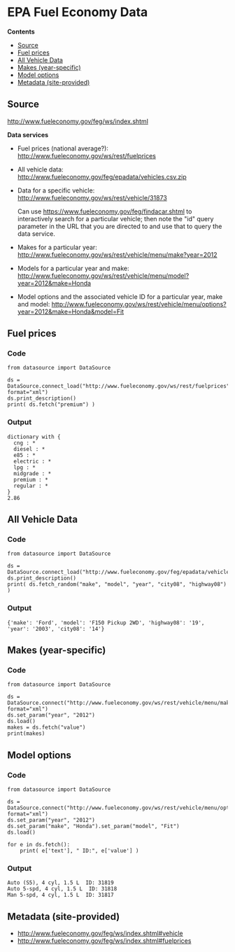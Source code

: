 # EPA Fuel Economy Data

**Contents**
- [Source](#source)
- [Fuel prices](#fuel-prices)
- [All Vehicle Data](#all-vehicle-data)
- [Makes (year-specific)](#makes-year-specific)
- [Model options](#model-options)
- [Metadata (site-provided)](#metadata-site-provided)


## Source

http://www.fueleconomy.gov/feg/ws/index.shtml

**Data services**

- Fuel prices (national average?): http://www.fueleconomy.gov/ws/rest/fuelprices
- All vehicle data: http://www.fueleconomy.gov/feg/epadata/vehicles.csv.zip
- Data for a specific vehicle: http://www.fueleconomy.gov/ws/rest/vehicle/31873

  Can use https://www.fueleconomy.gov/feg/findacar.shtml to interactively search for a particular vehicle; then note the "id" query parameter in the URL that you are directed to and use that to query the data service.

- Makes for a particular year: http://www.fueleconomy.gov/ws/rest/vehicle/menu/make?year=2012
- Models for a particular year and make: http://www.fueleconomy.gov/ws/rest/vehicle/menu/model?year=2012&make=Honda
- Model options and the associated vehicle ID for a particular year, make and model: http://www.fueleconomy.gov/ws/rest/vehicle/menu/options?year=2012&make=Honda&model=Fit


## Fuel prices

### Code

````
from datasource import DataSource

ds = DataSource.connect_load("http://www.fueleconomy.gov/ws/rest/fuelprices", format="xml")
ds.print_description()
print( ds.fetch("premium") )
````

### Output

````
dictionary with {
  cng : *
  diesel : *
  e85 : *
  electric : *
  lpg : *
  midgrade : *
  premium : *
  regular : *
}
2.86
````

## All Vehicle Data

### Code

````
from datasource import DataSource

ds = DataSource.connect_load("http://www.fueleconomy.gov/feg/epadata/vehicles.csv.zip")
ds.print_description()
print( ds.fetch_random("make", "model", "year", "city08", "highway08") )
````

### Output

````
{'make': 'Ford', 'model': 'F150 Pickup 2WD', 'highway08': '19', 'year': '2003', 'city08': '14'}
````

## Makes (year-specific)

### Code

    from datasource import DataSource

    ds = DataSource.connect("http://www.fueleconomy.gov/ws/rest/vehicle/menu/make", format="xml")
    ds.set_param("year", "2012")
    ds.load()
    makes = ds.fetch("value")
    print(makes)


## Model options

### Code

    from datasource import DataSource

    ds = DataSource.connect("http://www.fueleconomy.gov/ws/rest/vehicle/menu/options", format="xml")
    ds.set_param("year", "2012")
    ds.set_param("make", "Honda").set_param("model", "Fit")
    ds.load()

    for e in ds.fetch():
        print( e['text'], " ID:", e['value'] )

### Output

````
Auto (S5), 4 cyl, 1.5 L  ID: 31819
Auto 5-spd, 4 cyl, 1.5 L  ID: 31818
Man 5-spd, 4 cyl, 1.5 L  ID: 31817
````


## Metadata (site-provided)

- http://www.fueleconomy.gov/feg/ws/index.shtml#vehicle
- http://www.fueleconomy.gov/feg/ws/index.shtml#fuelprices

